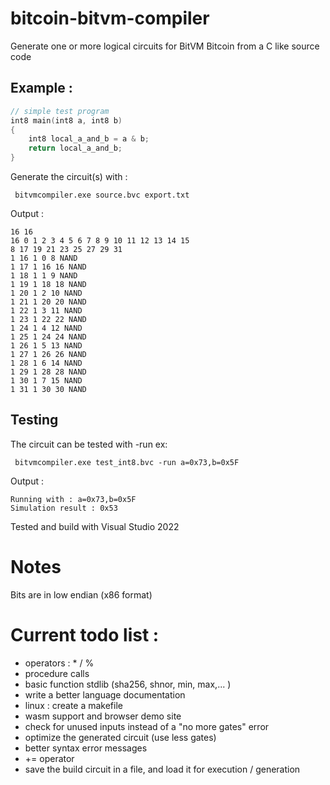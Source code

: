 # bitcoin-bitvm-compiler 

Generate one or more logical circuits for BitVM Bitcoin from a C like source code


## Example :

```c
// simple test program
int8 main(int8 a, int8 b) 
{
	int8 local_a_and_b = a & b;
	return local_a_and_b; 
}
```

Generate the circuit(s) with :
```
 bitvmcompiler.exe source.bvc export.txt
```

Output : 
```
16 16
16 0 1 2 3 4 5 6 7 8 9 10 11 12 13 14 15
8 17 19 21 23 25 27 29 31
1 16 1 0 8 NAND
1 17 1 16 16 NAND
1 18 1 1 9 NAND
1 19 1 18 18 NAND
1 20 1 2 10 NAND
1 21 1 20 20 NAND
1 22 1 3 11 NAND
1 23 1 22 22 NAND
1 24 1 4 12 NAND
1 25 1 24 24 NAND
1 26 1 5 13 NAND
1 27 1 26 26 NAND
1 28 1 6 14 NAND
1 29 1 28 28 NAND
1 30 1 7 15 NAND
1 31 1 30 30 NAND

```

## Testing

The circuit can be tested with -run 
ex:
```Batchfile
 bitvmcompiler.exe test_int8.bvc -run a=0x73,b=0x5F
```
Output : 
```
Running with : a=0x73,b=0x5F
Simulation result : 0x53
```

Tested and build with Visual Studio 2022

# Notes

Bits are in low endian (x86 format)

# Current todo list :

- operators : \* / % 
- procedure calls
- basic function stdlib (sha256, shnor, min, max,... )
- write a better language documentation
- linux : create a makefile
- wasm support and browser demo site
- check for unused inputs instead of a "no more gates" error
- optimize the generated circuit (use less gates)
- better syntax error messages
- +=  operator
- save the build circuit in a file, and load it for execution / generation 
